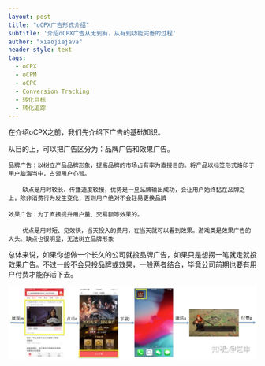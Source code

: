 ```yaml
---
layout: post
title: "oCPX广告形式介绍"
subtitle: '介绍oCPX广告从无到有，从有到功能完善的过程'
author: "xiaojiejava"
header-style: text
tags:
  - oCPX
  - oCPM
  - oCPC
  - Conversion Tracking
  - 转化目标
  - 转化追踪
---
```


在介绍oCPX之前，我们先介绍下广告的基础知识。

从目的上，可以把广告区分为：品牌广告和效果广告。

	品牌广告：以树立产品品牌形象，提高品牌的市场占有率为直接目的。将产品以标签形式烙印于用户脑海当中，占领用户心智。

		缺点是用时较长、传播速度较慢，优势是一旦品牌输出成功，会让用户始终黏在品牌之上，除非消费行为发生变化，否则用户绝对不会轻易更换品牌

	效果广告：为了直接提升用户量、交易额等效果的。

		优点是用时短、见效快，当天投入的费用，在当天就可以看到效果。游戏类是效果广告的大头。缺点也很明显，无法树立品牌形象

总体来说，如果你想做一个长久的公司就投品牌广告，如果只是想捞一笔就走就投效果广告。不过一般不会只投品牌或效果，一般两者结合，毕竟公司前期也要有用户付费才能存活下去。


![广告转化流程](https://github.com/xiaojiejava/xiaojiejava.github.io/blob/master/custom-img/ad-1.jpg)